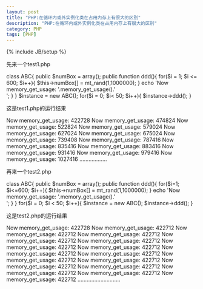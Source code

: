 ```yaml
---
layout: post
title: "PHP:在循环内或外实例化类在占用内存上有很大的区别"
description: "PHP:在循环内或外实例化类在占用内存上有很大的区别"
category: PHP
tags: [PHP]
---
```

{% include JB/setup %}

<p>先来一个test1.php</p>   
    class ABC{
        public $numBox = array();
        public function ddd(){
            for($i = 1; $i <= 600; $i++){
                $this->numBox[] = mt_rand(1,1000000);
            }
            echo 'Now memory_get_usage: '.memory_get_usage().'<br />';
        }
    }
    $instance = new ABC();
    for($i = 0; $i< 50; $i++){
        $instance->ddd();
    }


<p>这是test1.php的运行结果</p>
    Now memory_get_usage: 422728
    Now memory_get_usage: 474824
    Now memory_get_usage: 522824
    Now memory_get_usage: 579024
    Now memory_get_usage: 627024
    Now memory_get_usage: 675024
    Now memory_get_usage: 739408
    Now memory_get_usage: 787416
    Now memory_get_usage: 835416
    Now memory_get_usage: 883416
    Now memory_get_usage: 931416
    Now memory_get_usage: 979416
    Now memory_get_usage: 1027416
    ..................

<p>再来一个test2.php</p>
    class ABC{
        public $numBox = array();
        public function ddd(){
            for($i=1; $i<=600; $i++){
                $this->numBox[] = mt_rand(1,1000000);
            }
            echo 'Now memory_get_usage: '.memory_get_usage().'<br />';
        }
    }
    for($i = 0; $i < 50; $i++){
        $instance = new ABC();
        $instance->ddd();
    }

<p>这是test2.php的运行结果</p>
    Now memory_get_usage: 422728
    Now memory_get_usage: 422712
    Now memory_get_usage: 422712
    Now memory_get_usage: 422712
    Now memory_get_usage: 422712
    Now memory_get_usage: 422712
    Now memory_get_usage: 422712
    Now memory_get_usage: 422712
    Now memory_get_usage: 422712
    Now memory_get_usage: 422712
    Now memory_get_usage: 422712
    Now memory_get_usage: 422712
    Now memory_get_usage: 422712
    Now memory_get_usage: 422712
    Now memory_get_usage: 422712
    Now memory_get_usage: 422712
    Now memory_get_usage: 422712
    ............................



